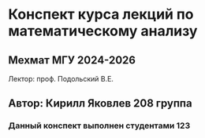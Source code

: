 # Конспект курса лекций по математическому анализу
## Мехмат МГУ 2024-2026  
Лектор: проф. Подольский В.Е.
## Автор: Кирилл Яковлев 208 группа
### Данный конспект выполнен студентами 123

